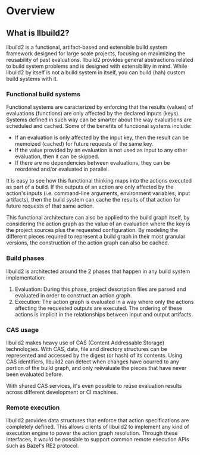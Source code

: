 # Overview

## What is llbuild2?

llbuild2 is a functional, artifact-based and extensible build system framework designed for large scale projects,
focusing on maximizing the reusability of past evaluations. llbuild2 provides general abstractions related to build
system problems and is designed with extensibility in mind. While llbuild2 by itself is not a build system in itself,
you can build (hah) custom build systems with it.

### Functional build systems

Functional systems are caracterized by enforcing that the results (values) of evaluations (functions) are only affected
by the declared inputs (keys). Systems defined in such way can be smarter about the way evaluations are scheduled and
cached. Some of the benefits of functional systems include:

* If an evaluation is only affected by the input key, then the result can be memoized (cached) for future requests of
  the same key.
* If the value provided by an evaluation is not used as input to any other evaluation, then it can be skipped.
* If there are no dependencies between evaluations, they can be reordered and/or evaluated in parallel.

It is easy to see how this functional thinking maps into the actions executed as part of a build. If the outputs of an
action are only affected by the action's inputs (i.e. command-line arguments, environment variables, input artifacts),
then the build system can cache the results of that action for future requests of that same action.

This functional architecture can also be applied to the build graph itself, by considering the action graph as the value
of an evaluation where the key is the project sources plus the requested configuration. By modeling the different pieces
required to represent a build graph in their most granular versions, the construction of the action graph can also be
cached.

### Build phases

llbuild2 is architected around the 2 phases that happen in any build system implementation:

1. Evaluation: During this phase, project description files are parsed and evaluated in order to construct an action
   graph.
1. Execution: The action graph is evaluated in a way where only the actions affecting the requested outputs are
   executed. The ordering of these actions is implicit in the relationships between input and output artifacts.

### CAS usage

llbuild2 makes heavy use of CAS (Content Addressable Storage) technologies. With CAS, data, file and directory
structures can be represented and accessed by the digest (or hash) of its contents. Using CAS identifiers, llbuild2 can
detect when changes have ocurred to any portion of the build graph, and only reëvaluate the pieces that have never been
evaluated before.

With shared CAS services, it's even possible to reüse evaluation results across different development or CI machines.

### Remote execution

llbuild2 provides data structures that enforce that action specifications are completely defined. This allows clients of
llbuild2 to implement any kind of execution engine to power the action graph resolution. Through these interfaces, it
would be possible to support common remote execution APIs such as Bazel's RE2 protocol.
